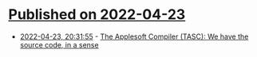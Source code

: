 # [Published on 2022-04-23](index.md)

* [2022-04-23, 20:31:55](https://news.ycombinator.com/item?id=31138214) - [The Applesoft Compiler (TASC): We have the source code, in a sense](https://devblogs.microsoft.com/oldnewthing/20220419-00/?p=106496)
